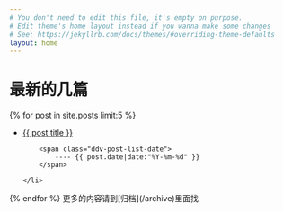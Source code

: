 ```yaml
---
# You don't need to edit this file, it's empty on purpose.
# Edit theme's home layout instead if you wanna make some changes
# See: https://jekyllrb.com/docs/themes/#overriding-theme-defaults
layout: home
---
```



<h1>
	<!-- what's more？ -->
	最新的几篇
</h1>

{% for post in site.posts limit:5 %}
<ul class="ddv-post-list">
	<li>
		<span class="ddv-post-list-title"> 
			<a href="{{ baseurl }}{{ post.url }}">
				{{ post.title }}
			</a>
		</span> 
			  
		<span class="ddv-post-list-date">
			---- {{ post.date|date:"%Y-%m-%d" }}
		</span>

	</li>
</ul>
{% endfor %}
更多的内容请到[归档](/archive)里面找


